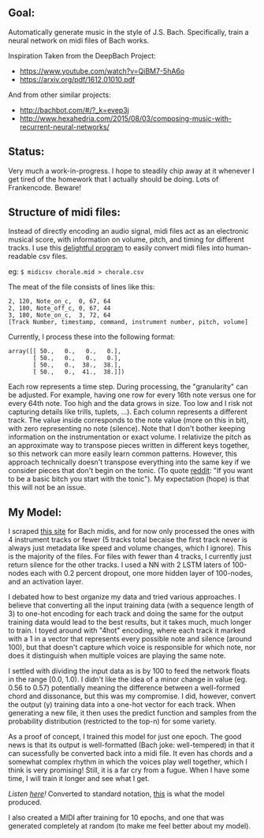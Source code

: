 Goal:
-----

Automatically generate music in the style of J.S. Bach. Specifically, train a neural network on midi files of Bach works.

Inspiration Taken from the DeepBach Project:
- https://www.youtube.com/watch?v=QiBM7-5hA6o
- https://arxiv.org/pdf/1612.01010.pdf

And from other similar projects:
- http://bachbot.com/#/?_k=evep3j
- http://www.hexahedria.com/2015/08/03/composing-music-with-recurrent-neural-networks/


Status:
-----

Very much a work-in-progress.
I hope to steadily chip away at it whenever I get tired of the homework that I actually should be doing.
Lots of Frankencode. Beware!

Structure of midi files:
-----

Instead of directly encoding an audio signal, midi files act as an electronic musical score, with information on volume, pitch, and timing for different tracks. I use this [delightful program](http://www.fourmilab.ch/webtools/midicsv/) to easily convert midi files into human-readable csv files. 

eg: `$ midicsv chorale.mid > chorale.csv`

The meat of the file consists of lines like this:

```
2, 120, Note_on_c,  0, 67, 64
2, 180, Note_off_c, 0, 67, 44
3, 180, Note_on_c,  3, 72, 64
[Track Number, timestamp, command, instrument number, pitch, volume]
```

Currently, I process these into the following format:

```
array([[ 50.,   0.,   0.,   0.],
       [ 50.,   0.,   0.,   0.],
       [ 50.,   0.,  38.,  38.],
       [ 50.,   0.,  41.,  38.]])
```

Each row represents a time step. During processing, the "granularity" can be adjusted. For example, having one row for every 16th note versus one for every 64th note. Too high and the data grows in size. Too low and I risk not capturing details like trills, tuplets, ...). Each column represents a different track. The value inside corresponds to the note value (more on this in  bit), with zero representing no note (silence). Note that I don't bother keeping information on the instrumentation or exact volume. I relativize the pitch as an approximate way to transpose pieces written in different keys together, so this network can more easily learn common patterns. However, this approach technically doesn't transpose everything into the same key if we consider pieces that don't begin on the tonic. (To quote [reddit](https://www.reddit.com/r/musictheory/comments/2pv3a7/why_arent_everyone_starting_songs_with_tonics/): "If you want to be a basic bitch you start with the tonic"). My expectation (hope) is that this will not be an issue.

My Model:
-----

I scraped [this site](http://www.bachcentral.com/midiindexcomplete.html) for Bach midis, and for now only processed the ones with 4 instrument tracks or fewer (5 tracks total becaise the first track never is always just metadata like speed and volume changes, which I ignore). This is the majority of the files. For files with fewer than 4 tracks, I currently just return silence for the other tracks. I used a NN with 2 LSTM laters of 100-nodes each with 0.2 percent dropout, one more hidden layer of 100-nodes, and an activation layer.

I debated how to best organize my data and tried various approaches. I believe that converting all the input training data (with a sequence length of 3) to one-hot encoding for each track and doing the same for the output training data would lead to the best results, but it takes much, much longer to train. I toyed around with "4hot" encoding, where each track it marked with a 1 in a vector that represents every possible note and silence (around 100), but that doesn't capture which voice is responsible for which note, nor does it distinguish when multiple voices are playing the same note.

I settled with dividing the input data as is by 100 to feed the network floats in the range [0.0, 1.0). I didn't like the idea of a minor change in value (eg. 0.56 to 0.57) potentially meaning the difference between a well-formed chord and dissonance, but this was my compromise. I did, however, convert the output (y) training data into a one-hot vector for each track. When generating a new file, it then uses the predict function and samples from the probability distribution (restricted to the top-n) for some variety.

As a proof of concept, I trained this model for just one epoch. The good news is that its output is well-formatted (Bach joke: well-tempered) in that it can sucessfully be converted back into a midi file. It even has chords and a somewhat complex rhythm in which the voices play well together, which I think is very promising! Still, it is a far cry from a fugue. When I have some time, I will train it longer and see what I get.

*Listen [here](https://soundcloud.com/user-758753778/1epochs)!* Converted to standard notation, [this](https://github.com/anbrjohn/Misc/blob/master/ShallowBach/1e5.pdf) is what the model produced.

I also created a MIDI after training for 10 epochs, and one that was generated completely at random (to make me feel better about my model).

